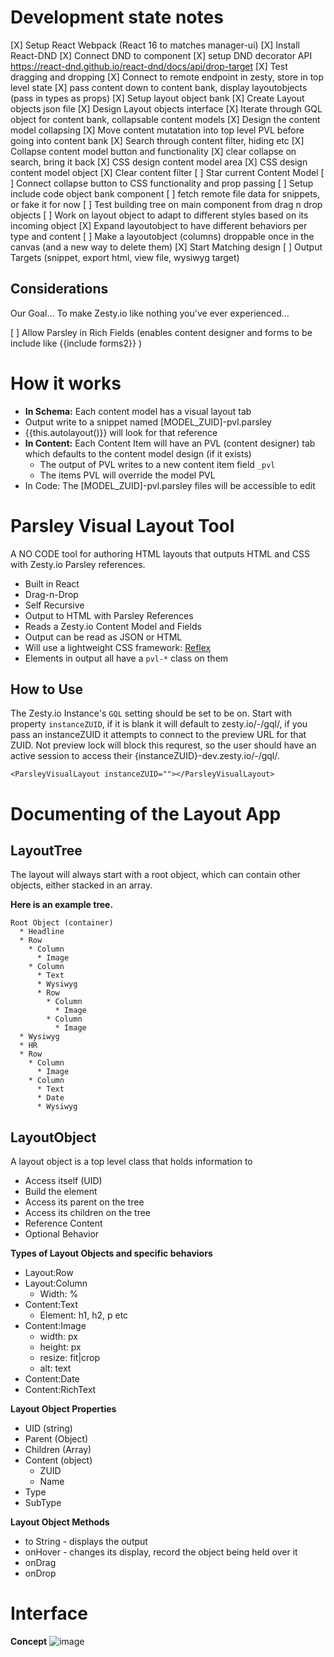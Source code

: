 # Development state notes

[X] Setup React Webpack (React 16 to matches manager-ui)
[X] Install React-DND
[X] Connect DND to component
[X] setup DND decorator API https://react-dnd.github.io/react-dnd/docs/api/drop-target
[X] Test dragging and dropping
[X] Connect to remote endpoint in zesty, store in top level state
[X] pass content down to content bank, display layoutobjects (pass in types as props)
[X] Setup layout object bank
[X] Create Layout objects json file
[X] Design Layout objects interface
[X] Iterate through GQL object for content bank, collapsable content models
[X] Design the content model collapsing
[X] Move content mutatation into top level PVL before going into content bank
[X] Search through content filter, hiding etc
[X] Collapse content model button and functionality 
[X] clear collapse on search, bring it back
[X] CSS design content model area
[X] CSS design content model object
[X] Clear content filter
[ ] Star current Content Model
[ ] Connect collapse button to CSS functionality and prop passing
[ ] Setup include code object bank component
[ ] fetch remote file data for snippets, or fake it for now
[ ] Test building tree on main component from drag n drop objects
[ ] Work on layout object to adapt to different styles based on its incoming object
[X] Expand layoutobject to have different behaviors per type and content
[ ] Make a layoutobject (columns) droppable once in the canvas (and a new way to delete them)
[X] Start Matching design
[ ] Output Targets (snippet, export html, view file, wysiwyg target)

## Considerations

Our Goal... To make Zesty.io like nothing you've ever experienced...

[ ] Allow Parsley in Rich Fields (enables content designer and forms to be include like {{include forms2}} )

# How it works

* **In Schema:** Each content model has a visual layout tab
 * Output write to a snippet named [MODEL_ZUID]-pvl.parsley
 * {{this.autolayout()}} will look for that reference
* **In Content:** Each Content Item will have an PVL (content designer) tab which defaults to the content model design (if it exists)
  * The output of PVL writes to a new content item field `_pvl`
  * The items PVL will override the model PVL 
* In Code: The [MODEL_ZUID]-pvl.parsley files will be accessible to edit

# Parsley Visual Layout Tool

A NO CODE tool for authoring HTML layouts that outputs HTML and CSS with Zesty.io Parsley references.

* Built in React
* Drag-n-Drop
* Self Recursive
* Output to HTML with Parsley References
* Reads a Zesty.io Content Model and Fields
* Output can be read as JSON or HTML
* Will use a lightweight CSS framework: [Reflex](https://github.com/leejordan/reflex)
* Elements in output all have a `pvl-*` class on them

## How to Use

The Zesty.io Instance's `GQL` setting should be set to be on. Start with property `instanceZUID`, if it is blank it will default to zesty.io/-/gql/, if you pass an instanceZUID it attempts to connect to the preview URL for that ZUID. Not preview lock will block this requrest, so the user should have an active session to access their {instanceZUID}-dev.zesty.io/-/gql/. 

```
<ParsleyVisualLayout instanceZUID=""></ParsleyVisualLayout>
```

# Documenting of the Layout App

## LayoutTree

The layout will always start with a root object, which can contain other objects, either stacked in an array. 

**Here is an example tree.**
```
Root Object (container)
  * Headline
  * Row
    * Column
      * Image
    * Column
      * Text
      * Wysiwyg
      * Row
        * Column
          * Image
        * Column
          * Image
  * Wysiwyg
  * HR
  * Row
    * Column
      * Image
    * Column
      * Text
      * Date
      * Wysiwyg
```
## LayoutObject

A layout object is a top level class that holds information to 

* Access itself (UID)
* Build the element  
* Access its parent on the tree
* Access its children on the tree
* Reference Content
* Optional Behavior

**Types of Layout Objects and specific behaviors**

* Layout:Row
* Layout:Column
  * Width: %
* Content:Text
  * Element: h1, h2, p etc
* Content:Image
  * width: px
  * height: px
  * resize: fit|crop
  * alt: text
* Content:Date
* Content:RichText

**Layout Object Properties**

* UID (string)
* Parent (Object)
* Children (Array)
* Content (object)
  * ZUID
  * Name
* Type
* SubType

**Layout Object Methods**

* to String - displays the output
* onHover - changes its display, record the object being held over it
* onDrag
* onDrop

# Interface

**Concept**
![image](https://user-images.githubusercontent.com/729972/114240505-77af5980-993c-11eb-8f0c-024aa94a3f28.png)
